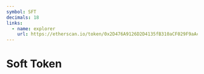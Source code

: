 ```yaml
---
symbol: SFT
decimals: 18
links:
  - name: explorer
    url: https://etherscan.io/token/0x2D476A9126D2D4135fB310aCF029F9aAcD4f85a2
---
```


# Soft Token

